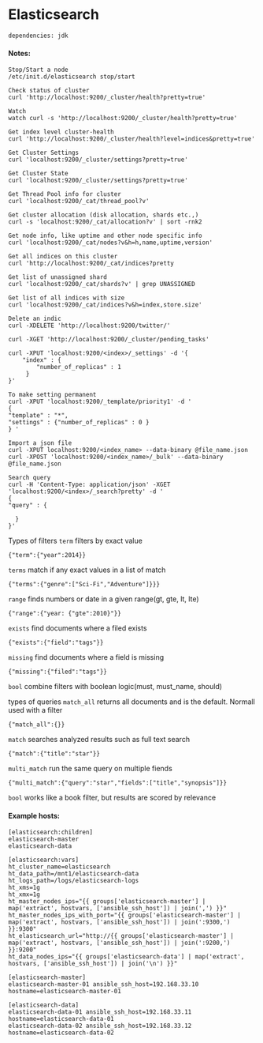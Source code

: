 # Elasticsearch
```
dependencies: jdk
```
#### Notes:
```
Stop/Start a node
/etc/init.d/elasticsearch stop/start

Check status of cluster
curl 'http://localhost:9200/_cluster/health?pretty=true'

Watch
watch curl -s 'http://localhost:9200/_cluster/health?pretty=true'

Get index level cluster-health
curl 'http://localhost:9200/_cluster/health?level=indices&pretty=true'

Get Cluster Settings
curl 'localhost:9200/_cluster/settings?pretty=true'

Get Cluster State
curl 'localhost:9200/_cluster/settings?pretty=true'

Get Thread Pool info for cluster
curl 'localhost:9200/_cat/thread_pool?v'

Get cluster allocation (disk allocation, shards etc.,)
curl -s 'localhost:9200/_cat/allocation?v' | sort -rnk2

Get node info, like uptime and other node specific info
curl 'localhost:9200/_cat/nodes?v&h=h,name,uptime,version'

Get all indices on this cluster
curl 'http://localhost:9200/_cat/indices?pretty

Get list of unassigned shard
curl 'localhost:9200/_cat/shards?v' | grep UNASSIGNED

Get list of all indices with size
curl 'localhost:9200/_cat/indices?v&h=index,store.size'

Delete an indic
curl -XDELETE 'http://localhost:9200/twitter/'

curl -XGET 'http://localhost:9200/_cluster/pending_tasks'

curl -XPUT 'localhost:9200/<index>/_settings' -d '{
    "index" : {
        "number_of_replicas" : 1
     }
}'

To make setting permanent 
curl -XPUT 'localhost:9200/_template/priority1' -d '
{
"template" : "*",
"settings" : {"number_of_replicas" : 0 }
} '

Import a json file
curl -XPUT localhost:9200/<index_name> --data-binary @file_name.json
curl -XPOST 'localhost:9200/<index_name>/_bulk' --data-binary @file_name.json

Search query
curl -H 'Content-Type: application/json' -XGET 'localhost:9200/<index>/_search?pretty' -d '
{
"query" : {

  }
}'
```
Types of filters
`term` filters by exact value
```
{"term":{"year":2014}}

```
`terms` match if any exact values in a list of match
```
{"terms":{"genre":["Sci-Fi","Adventure"]}}}
```
`range` finds numbers or date in a given range(gt, gte, lt, lte)
```
{"range":{"year: {"gte":2010}"}}
```
`exists` find documents where a filed exists
```
{"exists":{"field":"tags"}}
```
`missing` find documents where a field is missing
```
{"missing":{"filed":"tags"}}
```
`bool` combine filters with boolean logic(must, must_name, should)

types of queries
`match_all` returns all documents and is the default. Normall used with a filter
```
{"match_all":{}}
```
`match` searches analyzed results such as full text search
```
{"match":{"title":"star"}}
```
`multi_match` run the same query on multiple fiends
```
{"multi_match":{"query":"star","fields":["title","synopsis"]}}
```
`bool` works like a book filter, but results are scored by relevance


#### Example hosts:
```
[elasticsearch:children]
elasticsearch-master
elasticsearch-data

[elasticsearch:vars]
ht_cluster_name=elasticsearch
ht_data_path=/mnt1/elasticsearch-data
ht_logs_path=/logs/elasticsearch-logs
ht_xms=1g
ht_xmx=1g
ht_master_nodes_ips="{{ groups['elasticsearch-master'] | map('extract', hostvars, ['ansible_ssh_host']) | join(',') }}"
ht_master_nodes_ips_with_port="{{ groups['elasticsearch-master'] | map('extract', hostvars, ['ansible_ssh_host']) | join(':9300,') }}:9300"
ht_elasticsearch_url="http://{{ groups['elasticsearch-master'] | map('extract', hostvars, ['ansible_ssh_host']) | join(':9200,') }}:9200"
ht_data_nodes_ips="{{ groups['elasticsearch-data'] | map('extract', hostvars, ['ansible_ssh_host']) | join('\n') }}"

[elasticsearch-master]
elasticsearch-master-01 ansible_ssh_host=192.168.33.10 hostname=elasticsearch-master-01

[elasticsearch-data]
elasticsearch-data-01 ansible_ssh_host=192.168.33.11 hostname=elasticsearch-data-01
elasticsearch-data-02 ansible_ssh_host=192.168.33.12 hostname=elasticsearch-data-02
```
